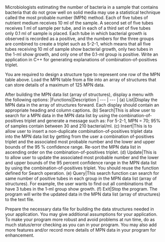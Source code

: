 Microbiologists estimating the number of bacteria in a sample that contains bacteria that do
not grow well on solid media may use a statistical technique called the most probable number
(MPN) method. Each of five tubes of nutrient medium receives 10 ml of the sample. A
second set of five tubes receives 1 ml of sample per tube, and in each of a third set of five
tubes only 0.1 ml of sample is placed. Each tube in which bacterial growth is observed is
recorded as a positive, and the numbers for the three groups are combined to create a triplet
such as 5-2-1, which means that all five tubes receiving 10 ml of sample show bacterial
growth, only two tubes in the 1-ml show growth, and only one of the 0.1-ml group is positive.
Write an application in C++ for generating explanations of combination-of-positives triplet.

You are required to design a structure type to represent one row of the MPN table above.
Load the MPN table from a file into an array of structures that can store details of a
maximum of 125 MPN data.

After building the MPN data list (array of structures), display a menu with the following
options:
|Functions|Description
| --- | --- |
(a) List|Display the MPN data in the array of structures forward. Each display should contain an appropriate heading and column captions.
(b) Search|This is allow user to search for a MPN data in the MPN data list by using the combination-of-positives triplet and generate a message such as: For 5-2-1, MPN = 70; 95% of samples contain between 30 and 210 bacterial/ml.
(c) Insert|This is to allow user to insert a non-duplicate combination-of-positives triplet data into the MPN data list by getting from the user a combination of-positives triplet and the associated most probable number and the lower and upper bounds of the 95 % confidence range. Re-sort the MPN data list in ascending order on the combination-of-positives triplet.
(d) Update|This is to allow user to update the associated most probable number and the lower and upper bounds of the 95 percent confidence range in the MPN data list by using the combination-of-positives triplet. You should reuse the function defined for Search operation.
(e) Query|This search function can search for same number of positive tubes in each group in the MPN data list (array of structures). For example, the user wants to find out all combinations that have 3 tubes in the 1-ml group show growth.
(f) Exit|Stop the program. The program will write the updated data in the MPN data list (array of structures) to the text file.

Prepare the necessary data file for building the data structures needed in your application.
You may give additional assumptions for your application. To make your program more
robust and avoid problems at run time, do as much status/error checking as you can in your
program. You may also add more features and/or record more details of MPN data in your
program for enhancement.

